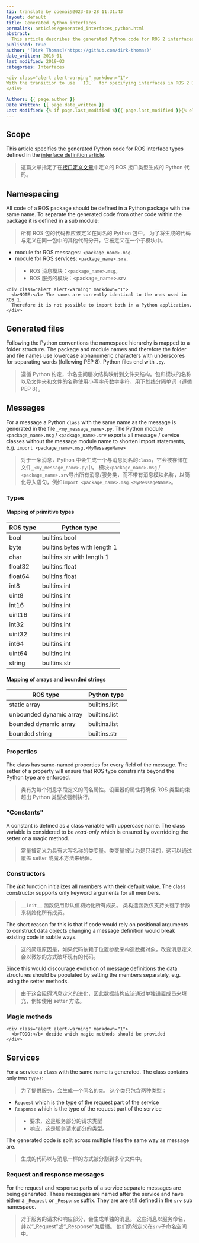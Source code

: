 ```yaml
---
tip: translate by openai@2023-05-28 11:31:43
layout: default
title: Generated Python interfaces
permalink: articles/generated_interfaces_python.html
abstract:
  This article describes the generated Python code for ROS 2 interfaces.
published: true
author: '[Dirk Thomas](https://github.com/dirk-thomas)'
date_written: 2016-01
last_modified: 2019-03
categories: Interfaces

<div class="alert alert-warning" markdown="1">
With the transition to use ``IDL`` for specifying interfaces in ROS 2 Dashing this article has been superseded by the [Interface Definition and Language Mapping](idl_interface_definition.html) article.
</div>

Authors: {{ page.author }}
Date Written: {{ page.date_written }}
Last Modified: {% if page.last_modified %}{{ page.last_modified }}{% else %}{{ page.date_written }}{% endif %}
---
```


## Scope

This article specifies the generated Python code for ROS interface types defined in the [interface definition article](interface_definition.html).

> 这篇文章指定了在[接口定义文章](interface_definition.html)中定义的 ROS 接口类型生成的 Python 代码。

## Namespacing

All code of a ROS package should be defined in a Python package with the same name. To separate the generated code from other code within the package it is defined in a sub module:

> 所有 ROS 包的代码都应该定义在同名的 Python 包中。
> 为了将生成的代码与定义在同一包中的其他代码分开，它被定义在一个子模块中。

- module for ROS messages: `<package_name>.msg`.
- module for ROS services: `<package_name>.srv`.

> - ROS 消息模块：`<package_name>.msg`。
> - ROS 服务的模块：<package_name>.srv

    <div class="alert alert-warning" markdown="1">
      <b>NOTE:</b> The names are currently identical to the ones used in ROS 1.
      Therefore it is not possible to import both in a Python application.
    </div>

## Generated files

Following the Python conventions the namespace hierarchy is mapped to a folder structure. The package and module names and therefore the folder and file names use lowercase alphanumeric characters with underscores for separating words (following PEP 8). Python files end with `.py`.

> 遵循 Python 约定，命名空间层次结构映射到文件夹结构。包和模块的名称以及文件夹和文件的名称使用小写字母数字字符，用下划线分隔单词（遵循 PEP 8）。

## Messages

For a message a Python `class` with the same name as the message is generated in the file `_<my_message_name>.py`. The Python module `<package_name>.msg` / `<package_name>.srv` exports all message / service classes without the message module name to shorten import statements, e.g. `import <package_name>.msg.<MyMessageName>`

> 对于一条消息，Python 中会生成一个与消息同名的`class`，它会被存储在文件`_<my_message_name>.py`中。
> 模块`<package_name>.msg` / `<package_name>.srv`导出所有消息/服务类，而不带有消息模块名称，以简化导入语句，例如`import <package_name>.msg.<MyMessageName>`。

### Types

#### Mapping of primitive types

| ROS type | Python type                  |
| -------- | ---------------------------- |
| bool     | builtins.bool                |
| byte     | builtins.bytes with length 1 |
| char     | builtins.str with length 1   |
| float32  | builtins.float               |
| float64  | builtins.float               |
| int8     | builtins.int                 |
| uint8    | builtins.int                 |
| int16    | builtins.int                 |
| uint16   | builtins.int                 |
| int32    | builtins.int                 |
| uint32   | builtins.int                 |
| int64    | builtins.int                 |
| uint64   | builtins.int                 |
| string   | builtins.str                 |

#### Mapping of arrays and bounded strings

| ROS type                | Python type   |
| ----------------------- | ------------- |
| static array            | builtins.list |
| unbounded dynamic array | builtins.list |
| bounded dynamic array   | builtins.list |
| bounded string          | builtins.str  |

### Properties

The class has same-named properties for every field of the message. The setter of a property will ensure that ROS type constraints beyond the Python type are enforced.

> 类有为每个消息字段定义的同名属性。设置器的属性将确保 ROS 类型约束超出 Python 类型被强制执行。

### "Constants"

A constant is defined as a class variable with uppercase name. The class variable is considered to be _read-only_ which is ensured by overridding the setter or a magic method.

> 常量被定义为具有大写名称的类变量。类变量被认为是只读的，这可以通过覆盖 setter 或魔术方法来确保。

### Constructors

The _**init**_ function initializes all members with their default value. The class constructor supports only keyword arguments for all members.

> `__init__` 函数使用默认值初始化所有成员。
> 类构造函数仅支持关键字参数来初始化所有成员。

The short reason for this is that if code would rely on positional arguments to construct data objects changing a message definition would break existing code in subtle ways.

> 这的简短原因是，如果代码依赖于位置参数来构造数据对象，改变消息定义会以微妙的方式破坏现有的代码。

Since this would discourage evolution of message definitions the data structures should be populated by setting the members separately, e.g. using the setter methods.

> 由于这会阻碍消息定义的进化，因此数据结构应该通过单独设置成员来填充，例如使用 setter 方法。

### Magic methods

    <div class="alert alert-warning" markdown="1">
      <b>TODO:</b> decide which magic methods should be provided
    </div>

## Services

For a service a `class` with the same name is generated. The class contains only two `types`:

> 为了提供服务，会生成一个同名的`类`。
> 这个类只包含两种类型：

- `Request` which is the type of the request part of the service
- `Response` which is the type of the request part of the service

> - 要求，这是服务部分的请求类型
> - 响应，这是服务请求部分的类型。

The generated code is split across multiple files the same way as message are.

> 生成的代码以与消息一样的方式被分割到多个文件中。

### Request and response messages

For the request and response parts of a service separate messages are being generated. These messages are named after the service and have either a `_Request` or `_Response` suffix. They are are still defined in the `srv` sub namespace.

> 对于服务的请求和响应部分，会生成单独的消息。 这些消息以服务命名，并以“\_Request”或“\_Response”为后缀。 他们仍然定义在`srv`子命名空间中。

